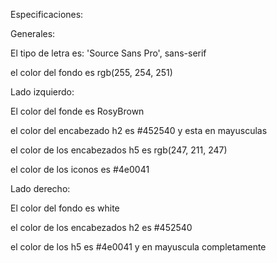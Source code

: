 Especificaciones:

Generales:

El tipo de letra es: 'Source Sans Pro', sans-serif

el color del fondo es rgb(255, 254, 251)


Lado izquierdo:

El color del fonde es RosyBrown

el color del encabezado h2 es #452540 y esta en mayusculas

el color de los encabezados h5 es rgb(247, 211, 247)

el color de los iconos es  #4e0041



Lado derecho:

El color del fondo es white

el color de los encabezados h2 es #452540

el color de los h5 es #4e0041 y en mayuscula completamente 

